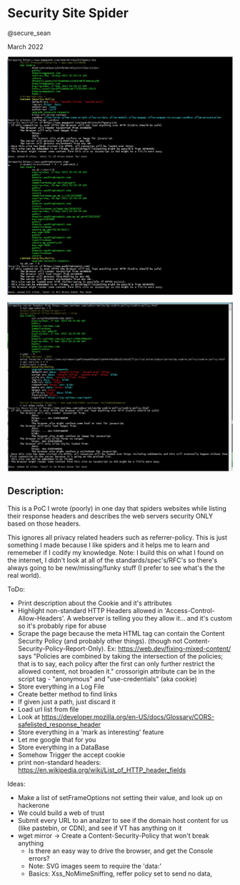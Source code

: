# Security Site Spider
@secure_sean 

March 2022

![HighlightedTextOutput](Asssets/screenshot1.jpg)

![HighlightedTextOutput](Asssets/screenshot2.jpg)

## Description:
This is a PoC I wrote (poorly) in one day that spiders websites while listing their response headers and describes the web servers security ONLY based on those headers. 

This ignores all privacy related headers such as referrer-policy. This is just something I made because I like spiders and it helps me to learn and rememeber if I codify my knowledge. Note: I build this on what I found on the internet, I didn't look at all of the standards/spec's/RFC's so there's always going to be  new/missing/funky stuff (I prefer to see what's the the real world).

ToDo:
- Print description about the Cookie and it's attributes
- Highlight non-standard HTTP Headers allowed in 'Access-Control-Allow-Headers'. A webserver is telling you they allow it... and it's custom so it's probably ripe for abuse
- Scrape the page because 
     the meta HTML tag can contain the Content Security Policy (and probably other things). (though not Content-Security-Policy-Report-Only).
         Ex: <meta http-equiv="Content-Security-Policy" content="upgrade-insecure-requests">
         https://web.dev/fixing-mixed-content/ says "Policies are combined by taking the intersection of the policies; that is to say, each policy after the first can only further restrict the allowed content, not broaden it."
     crossorigin attribute can be in the script tag - "anonymous" and "use-credentials" (aka cookie)
- Store everything in a Log File
- Create better method to find links
- If given just a path, just discard it
- Load url list from file
- Look at https://developer.mozilla.org/en-US/docs/Glossary/CORS-safelisted_response_header
- Store everything in a 'mark as interesting' feature
- Let me google that for you
- Store everything in a DataBase
- Somehow Trigger the accept cookie
- print non-standard headers: https://en.wikipedia.org/wiki/List_of_HTTP_header_fields

Ideas:
- Make a list of setFrameOptions not setting their value, and look up on hackerone
- We could build a web of trust
- Submit every URL to an analzer to see if the domain host content for us (like pastebin, or CDN), and see if VT has anything on it
- wget mirror -> Create a Content-Security-Policy that won't break anything
   - Is there an easy way to drive the browser, and get the Console errors?
   - Note: SVG images seem to require the 'data:'
   - Basics: Xss_NoMimeSniffing, reffer policy set to send no data, 
